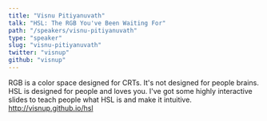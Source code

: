 ```yaml
---
title: "Visnu Pitiyanuvath"
talk: "HSL: The RGB You've Been Waiting For"
path: "/speakers/visnu-pitiyanuvath"
type: "speaker"
slug: "visnu-pitiyanuvath"
twitter: "visnup"
github: "visnup"
---
```


RGB is a color space designed for CRTs. It's not designed for people brains. HSL is designed for people and loves you. I've got some highly interactive slides to teach people what HSL is and make it intuitive. http://visnup.github.io/hsl
